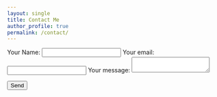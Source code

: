 ```yaml
---
layout: single
title: Contact Me
author_profile: true
permalink: /contact/
---
```

<!-- modify this form HTML and place wherever you want your form -->

<form
  action="https://formspree.io/myypqoyl"
  method="POST"
>
  <label>
    Your Name:
    <input type="text" name="_name">
  </label>
  <label>
    Your email:
    <input type="text" name="_replyto">
  </label>
  <label>
    Your message:
    <textarea name="message"></textarea>
  </label>

  <!-- your other form fields go here -->

  <button type="submit">Send</button>
</form>   
    